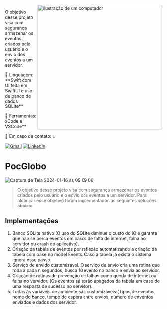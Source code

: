 <img src="https://raw.githubusercontent.com/MicaelliMedeiros/micaellimedeiros/master/image/computer-illustration.png" alt="ilustração de um computador" min-width="400px" max-width="400px" width="400px" align="right">

<p align="left"> 
  O objetivo desse projeto visa com segurança armazenar os eventos criados pelo usuário e o envio dos eventos a um servidor.
</p>
<p align="left">
  🦄 Linguagem: **Swift com UI feita em SwiftUI e uso de banco de dados SQLIte**
</p>

<p align="left">
  💼 Ferramentas: xCode e VSCode**
</p>

<p align="left">
  💌 Em caso de contato: ⤵️
</p>

<p align="left">
  <a href="#" title="Gmail">
  <img src="https://img.shields.io/badge/-Gmail-FF0000?style=flat-square&labelColor=FF0000&logo=gmail&logoColor=white&link=aletlima@gmail.com" alt="Gmail"/></a>
  <a href="#" title="LinkedIn">
  <img src="https://img.shields.io/badge/-Linkedin-0e76a8?style=flat-square&logo=Linkedin&logoColor=white&link=(https://www.linkedin.com/in/alessandro-teixeira-lima-11ba2421/" alt="LinkedIn"/></a>
</p>

# PocGlobo 

![Captura de Tela 2024-01-16 às 09 09 06](https://github.com/AlessandroLima/PocGlobo/assets/515100/e45a32b8-6656-456e-9e04-f0c2d3f5cfeb)

> O objetivo desse projeto visa com segurança armazenar os eventos criados pelo usuário e o envio dos eventos a um servidor. Para alcançar esse objetivo foram implementados ás seguintes soluções abaixo:

## Implementações

1. Banco SQLite nativo (O uso do SQLite diminue o custo do IO e garante que não se perca eventos em casos de falta de internet, falha no servidor ou crash do aplicativo).
2. Criação da tabela de eventos por reflexão automatizando a criação da tabela com base no model Events. Caso a tabela já exista o sistema ignora esse passo.
3. Serviço de envido customizável. O serviço de envio cria uma rotina que roda a cada n segundos, busca 10 evento no banco e envia ao servidor.
4. Criação de rotinas de prevenção de falhas como queda de internet ou falha no vervidor. (Os eventos sá serão apagados da tabela em caso de uma resposta de sucesso no servidor).
5. Todas ás variáveis de ambiente são customizáveis:(Tipos de eventos, nome do banco, tempo de espera entre envios, número de enventos enviados e dados dos servidor.

